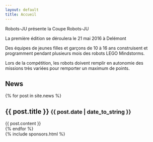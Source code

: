 ```yaml
---
layout: default
title: Accueil
---
```


<div class="area-content-top" style="background-image: url(/media/banners/robotgame.jpg);">
<div class="container-main">
<section class="section-popup" markdown="1">

Robots-JU présente la Coupe Robots-JU

La première édition se déroulera le 21 mai 2016 à Delémont

Des équipes de jeunes filles et garçons de 10 à 16 ans construisent et programment pendant plusieurs mois des robots LEGO Mindstorms.

Lors de la compétition, les robots doivent remplir en autonomie des missions très variées pour remporter un maximum de points.

</section>
</div>
</div>
<div class="area-content-body">
	<div class="container-main">
		<section class="section-only-title">
			<h1>News</h1>
		</section>
		{% for post in site.news %}
		<section class="section-popup">
			<h1>{{ post.title }} <small>{{ post.date | date_to_string }}</small></h1>
			{{ post.content }}
		</section>
		{% endfor %}
	</div>
	<div class="container-secondary">
		{% include sponsors.html %}
	</div>
</div>

